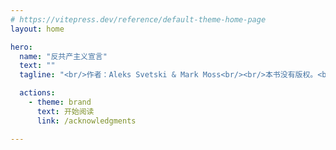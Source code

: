 ```yaml
---
# https://vitepress.dev/reference/default-theme-home-page
layout: home

hero:
  name: "反共产主义宣言"
  text: ""
  tagline: "<br/>作者：Aleks Svetski & Mark Moss<br/><br/>本书没有版权。<br/><br/>思想并非知识产权。因此，请广泛地分享和传播本书。盗版也可以，让更多的人看到它。如果您发现了它的价值，请随意购买一些来支持我们。<br/><br/>原书《The UnCommunist Manifesto》"

  actions:
    - theme: brand
      text: 开始阅读
      link: /acknowledgments

---
```



